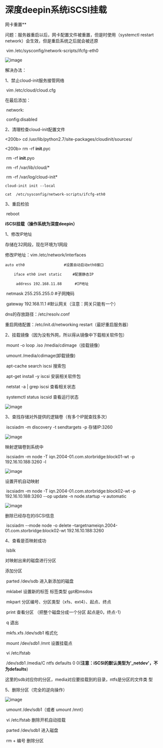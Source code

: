 # 深度deepin系统iSCSI挂载

网卡重置**

问题：服务器重启以后，网卡配置文件被重置，但是时使用（systemctl  restart  network）会生效，但是重启系统之后就会被还原

​	vim  /etc/sysconfig/network-scripts/ifcfg-eth0

![image](https://github.com/Lyz-github/work/blob/master/%E5%9B%BE%E7%89%87/iSCSI/1.png)

解决办法：

1、禁止cloud-init服务接管网络

​	vim  /etc/cloud/cloud.cfg

在最后添加：

​	network:

​	config:disabled

2、清理检查cloud-init配置文件

<200b>	 cd /usr/lib/python2.7/site-packages/cloudinit/sources/

<200b>	 rm -rf __init__.pyc  	 

​	 rm -rf __init__.pyo  	  

​	 rm -rf /var/lib/cloud/*  	  

​	 rm -rf /var/log/cloud-init* 

 	cloud-init init --local

 	cat  /etc/sysconfig/network-scripts/ifcfg-eth0

3、重启检验

​	reboot

**iSCSI挂载（操作系统为深度deepin）**

1、修改IP地址

存储在32网段，现在环境为1网段

修改IP地址：vim /etc/network/interfaces

 	auto eth0                  #设置自动启动eth0接口

   	 	iface eth0 inet static     #配置静态IP

   		 address 192.168.11.88      #IP地址

​            netmask 255.255.255.0      #子网掩码

​    		gateway 192.168.11.1       #默认网关（注意：网关只能有一个）

dns的存放路径：/etc/resolv.conf

重启网络配置：/etc/init.d/networking restart（最好重启服务器）

2、挂载镜像（因为没有外网，所以得从镜像中下载相关软件包）

​	mount   -o  loop  .iso  /media/cdimage（挂载镜像）

​	umount  /media/cdimage(卸载镜像)

​	apt-cache search iscsi		搜索包

​	apt-get  install -y  iscsi		安装相关软件包

​	netstat  -a  |  grep  iscsi 		查看相关状态

​	systemctl  status  iscsid		查看运行状态

![image](https://github.com/Lyz-github/work/blob/master/%E5%9B%BE%E7%89%87/iSCSI/2.png)

3、查找存储对外提供的逻辑卷（有多个IP就查找多次）

​	 iscsiadm -m discovery -t sendtargets -p 存储IP:3260

![image](https://github.com/Lyz-github/work/blob/master/%E5%9B%BE%E7%89%87/iSCSI/3.png)

映射逻辑卷到系统中

​     iscsiadm -m node -T iqn.2004-01.com.storbridge:block01-wt -p 192.16.10.188:3260 -l

![image](https://github.com/Lyz-github/work/blob/master/%E5%9B%BE%E7%89%87/iSCSI/4.png)

设置开机自动映射

​     iscsiadm -m node -T iqn.2004-01.com.storbridge:block02-wt  -p 192.16.10.188:3260 --op update -n node.startup -v automatic

![image](https://github.com/Lyz-github/work/blob/master/%E5%9B%BE%E7%89%87/iSCSI/5.png)

删除已经存在的iSCSI信息

​     iscsiadm --mode node -o delete –targetnameiqn.2004-01.com.storbridge:block02-wt 192.16.10.188:3260

4、查看是否映射成功

​	lsblk

对映射出来的磁盘进行分区

添加分区

​	parted /dev/sdb   进入新添加的磁盘

​	mklabel  设置新的标签  标签类型 gpt和msdos

​	mkpart   分区编号、分区类型（xfs、ext4）、起点、终点

​	print 查看分区        （把整个磁盘分成一个分区 起点是0，终点-1）

​	q  退出

​	mkfs.xfs  /dev/sdb1  格式化

​	mount /dev/sdb1 /mnt  设置挂载点

​	vi /etc/fstab   

​		/dev/sdb1 /media/C ntfs defaults 0 0(**注意：iSCSI的默认类型为'_netdev'，不为defaults**)

这里的sdb对应你的分区，media对应要挂载到的目录，ntfs是分区的文件类  型 

5、删除分区（完全的逆向操作）

![image](https://github.com/Lyz-github/work/blob/master/%E5%9B%BE%E7%89%87/iSCSI/6.png)

​	umount /dev/sdb1（或者  umount /mnt）

​	vi /etc/fstab  	删除开机自动挂载

​	parted /dev/sdb1   	进入磁盘

​	rm  + 编号  	删除分区
